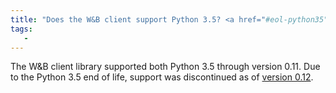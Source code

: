 ```yaml
---
title: "Does the W&B client support Python 3.5? <a href="#eol-python35" id="eol-python35"></a>"
tags:
   - 
---
```


The W&B client library supported both Python 3.5 through version 0.11. Due to the Python 3.5 end of life, support was discontinued as of [version 0.12](https://github.com/wandb/wandb/releases/tag/v0.12.0).